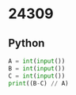 # 24309

## Python

```python
A = int(input())
B = int(input())
C = int(input())
print((B-C) // A)
```
